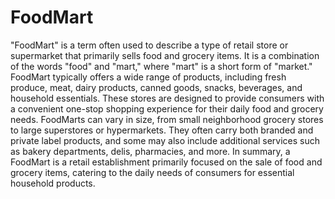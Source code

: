 # FoodMart
"FoodMart" is a term often used to describe a type of retail store or supermarket that primarily sells food and grocery items. It is a combination of the words "food" and "mart," where "mart" is a short form of "market." FoodMart typically offers a wide range of products, including fresh produce, meat, dairy products, canned goods, snacks, beverages, and household essentials. These stores are designed to provide consumers with a convenient one-stop shopping experience for their daily food and grocery needs.
FoodMarts can vary in size, from small neighborhood grocery stores to large superstores or hypermarkets. They often carry both branded and private label products, and some may also include additional services such as bakery departments, delis, pharmacies, and more.
In summary, a FoodMart is a retail establishment primarily focused on the sale of food and grocery items, catering to the daily needs of consumers for essential household products.
